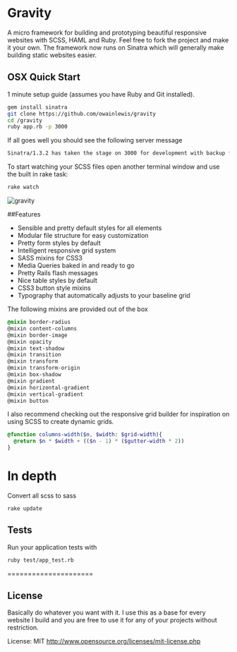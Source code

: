# Gravity

A micro framework for building and prototyping beautiful responsive websites with SCSS, HAML and Ruby. Feel free to fork the project and make it your own. The framework now runs on Sinatra which will generally make building static websites easier.

## OSX Quick Start

1 minute setup guide (assumes you have Ruby and Git installed).

```bash
gem install sinatra
git clone https://github.com/owainlewis/gravity
cd /gravity
ruby app.rb -p 3000
```

If all goes well you should see the following server message

```bash
Sinatra/1.3.2 has taken the stage on 3000 for development with backup from Thin
```
	
To start watching your SCSS files open another terminal window and use the built in rake task:

```bash
rake watch
```

![gravity](https://github.com/owainlewis/gravity/raw/master/public/images/gravity.jpg)

##Features

+ Sensible and pretty default styles for all elements
+ Modular file structure for easy customization
+ Pretty form styles by default
+ Intelligent responsive grid system
+ SASS mixins for CSS3 
+ Media Queries baked in and ready to go
+ Pretty Rails flash messages
+ Nice table styles by default
+ CSS3 button style mixins
+ Typography that automatically adjusts to your baseline grid

The following mixins are provided out of the box

```css
@mixin border-radius
@mixin content-columns
@mixin border-image
@mixin opacity
@mixin text-shadow
@mixin transition
@mixin transform
@mixin transform-origin
@mixin box-shadow
@mixin gradient
@mixin horizontal-gradient
@mixin vertical-gradient
@mixin button
```

I also recommend checking out the responsive grid builder for inspiration on using SCSS to create dynamic grids.

```sass
@function columns-width($n, $width: $grid-width){
  @return $n * $width + (($n - 1) * ($gutter-width * 2))
}
```

# In depth

Convert all scss to sass

    rake update
    
## Tests

Run your application tests with

```bash
ruby test/app_test.rb
```

=====================

## License 

Basically do whatever you want with it. I use this as a base for every website I build and you are free to use it for any of your projects without restriction. 

License: MIT http://www.opensource.org/licenses/mit-license.php
